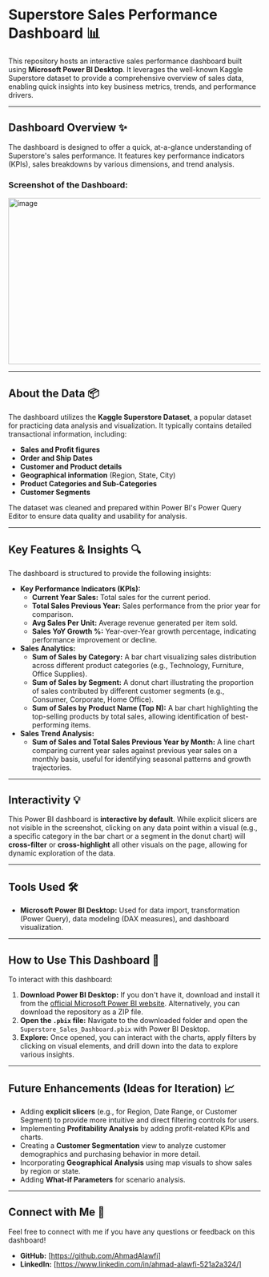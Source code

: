 # Superstore Sales Performance Dashboard 📊

This repository hosts an interactive sales performance dashboard built using **Microsoft Power BI Desktop**. It leverages the well-known Kaggle Superstore dataset to provide a comprehensive overview of sales data, enabling quick insights into key business metrics, trends, and performance drivers.

---

## Dashboard Overview ✨

The dashboard is designed to offer a quick, at-a-glance understanding of Superstore's sales performance. It features key performance indicators (KPIs), sales breakdowns by various dimensions, and trend analysis.

### Screenshot of the Dashboard:

<img width="599" height="332" alt="image" src="https://github.com/user-attachments/assets/154f986b-6e5a-4415-ad9f-69f38e401558" />

---

## About the Data 📦

The dashboard utilizes the **Kaggle Superstore Dataset**, a popular dataset for practicing data analysis and visualization. It typically contains detailed transactional information, including:

* **Sales and Profit figures**
* **Order and Ship Dates**
* **Customer and Product details**
* **Geographical information** (Region, State, City)
* **Product Categories and Sub-Categories**
* **Customer Segments**

The dataset was cleaned and prepared within Power BI's Power Query Editor to ensure data quality and usability for analysis.

---

## Key Features & Insights 🔍

The dashboard is structured to provide the following insights:

* **Key Performance Indicators (KPIs):**
    * **Current Year Sales:** Total sales for the current period.
    * **Total Sales Previous Year:** Sales performance from the prior year for comparison.
    * **Avg Sales Per Unit:** Average revenue generated per item sold.
    * **Sales YoY Growth %:** Year-over-Year growth percentage, indicating performance improvement or decline.
* **Sales Analytics:**
    * **Sum of Sales by Category:** A bar chart visualizing sales distribution across different product categories (e.g., Technology, Furniture, Office Supplies).
    * **Sum of Sales by Segment:** A donut chart illustrating the proportion of sales contributed by different customer segments (e.g., Consumer, Corporate, Home Office).
    * **Sum of Sales by Product Name (Top N):** A bar chart highlighting the top-selling products by total sales, allowing identification of best-performing items.
* **Sales Trend Analysis:**
    * **Sum of Sales and Total Sales Previous Year by Month:** A line chart comparing current year sales against previous year sales on a monthly basis, useful for identifying seasonal patterns and growth trajectories.

---

## Interactivity 💡

This Power BI dashboard is **interactive by default**. While explicit slicers are not visible in the screenshot, clicking on any data point within a visual (e.g., a specific category in the bar chart or a segment in the donut chart) will **cross-filter** or **cross-highlight** all other visuals on the page, allowing for dynamic exploration of the data.

---

## Tools Used 🛠️

* **Microsoft Power BI Desktop:** Used for data import, transformation (Power Query), data modeling (DAX measures), and dashboard visualization.

---

## How to Use This Dashboard 🚀

To interact with this dashboard:

1.  **Download Power BI Desktop:** If you don't have it, download and install it from the [official Microsoft Power BI website](https://powerbi.microsoft.com/desktop/).
    Alternatively, you can download the repository as a ZIP file.
2.  **Open the `.pbix` file:** Navigate to the downloaded folder and open the `Superstore_Sales_Dashboard.pbix` with Power BI Desktop.
3.  **Explore:** Once opened, you can interact with the charts, apply filters by clicking on visual elements, and drill down into the data to explore various insights.

---

## Future Enhancements (Ideas for Iteration) 📈

* Adding **explicit slicers** (e.g., for Region, Date Range, or Customer Segment) to provide more intuitive and direct filtering controls for users.
* Implementing **Profitability Analysis** by adding profit-related KPIs and charts.
* Creating a **Customer Segmentation** view to analyze customer demographics and purchasing behavior in more detail.
* Incorporating **Geographical Analysis** using map visuals to show sales by region or state.
* Adding **What-if Parameters** for scenario analysis.

---

## Connect with Me 👋

Feel free to connect with me if you have any questions or feedback on this dashboard!

* **GitHub:** [https://github.com/AhmadAlawfi]
* **LinkedIn:** [https://www.linkedin.com/in/ahmad-alawfi-521a2a324/]
